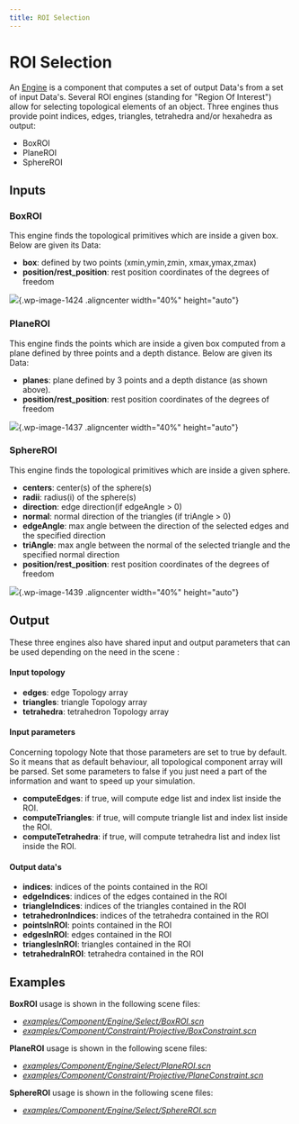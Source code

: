 ```yaml
---
title: ROI Selection
---
```


ROI Selection
=============

An [Engine](https://www.sofa-framework.org/community/doc/simulation-principles/engine/) is a component that computes a set of output Data's from a set of input Data's. Several ROI engines (standing for "Region Of Interest") allow for selecting topological elements of an object. Three engines thus provide point indices, edges, triangles, tetrahedra and/or hexahedra as output:

- BoxROI
- PlaneROI
- SphereROI


Inputs
------

### BoxROI

This engine finds the topological primitives which are inside a given box. Below are given its Data:


-   **box**: defined by two points (xmin,ymin,zmin, xmax,ymax,zmax)
-   **position/rest\_position**: rest position coordinates of the degrees of freedom    

![](https://www.sofa-framework.org/wp-content/uploads/2014/11/BoxRoi1.png){.wp-image-1424 .aligncenter width="40%" height="auto"}


### PlaneROI

This engine finds the points which are inside a given box computed from a plane defined by three points and a depth distance. Below are given its Data:

-    **planes**: plane defined by 3 points and a depth distance (as shown above).
-   **position/rest\_position**: rest position coordinates of the degrees of freedom  

![](https://www.sofa-framework.org/wp-content/uploads/2014/11/PlaneRoi1.png){.wp-image-1437 .aligncenter width="40%" height="auto"}


### SphereROI

This engine finds the topological primitives which are inside a given sphere.


-   **centers**: center(s) of the sphere(s)
-   **radii**: radius(i) of the sphere(s)
-   **direction**: edge direction(if edgeAngle &gt; 0)
-   **normal**: normal direction of the triangles (if triAngle &gt; 0)
-   **edgeAngle**: max angle between the direction of the selected edges and the specified direction
-   **triAngle**: max angle between the normal of the selected triangle and the specified normal direction
-   **position/rest\_position**: rest position coordinates of the degrees of freedom

![](https://www.sofa-framework.org/wp-content/uploads/2014/11/SphereRoi1.png){.wp-image-1439 .aligncenter width="40%" height="auto"}


Output
------

These three engines also have shared input and output parameters that can be used depending on the need in the scene :

#### Input topology

-   **edges**: edge Topology array
-   **triangles**: triangle Topology array
-   **tetrahedra**: tetrahedron Topology array


#### Input parameters

Concerning topology Note that those parameters are set to true by default. So it means that as default behaviour, all topological component array will be parsed. Set some parameters to false if you just need a part of the information and want to speed up your simulation.

-   **computeEdges**: if true, will compute edge list and index list inside the ROI.
-   **computeTriangles**: if true, will compute triangle list and index list inside the ROI.
-   **computeTetrahedra**: if true, will compute tetrahedra list and index list inside the ROI.  

#### Output data's

-   **indices**: indices of the points contained in the ROI
-   **edgeIndices**: indices of the edges contained in the ROI
-   **triangleIndices**: indices of the triangles contained in the ROI
-   **tetrahedronIndices**: indices of the tetrahedra contained in the ROI
-   **pointsInROI**: points contained in the ROI
-   **edgesInROI**: edges contained in the ROI
-   **trianglesInROI**: triangles contained in the ROI
-   **tetrahedraInROI**: tetrahedra contained in the ROI

Examples
--------

**BoxROI** usage is shown in the following scene files:

- [*examples/Component/Engine/Select/BoxROI.scn*](https://github.com/sofa-framework/sofa/blob/master/examples/Component/Engine/Select/BoxROI.scn)
- [*examples/Component/Constraint/Projective/BoxConstraint.scn*](https://github.com/sofa-framework/sofa/blob/master/examples/Component/Constraint/Projective/BoxConstraint.scn)


**PlaneROI** usage is shown in the following scene files:

- [*examples/Component/Engine/Select/PlaneROI.scn*](https://github.com/sofa-framework/sofa/blob/master/examples/Component/Engine/Select/PlaneROI.scn)
- [*examples/Component/Constraint/Projective/PlaneConstraint.scn*](https://github.com/sofa-framework/sofa/blob/master/examples/Component/Constraint/Projective/PlaneConstraint.scn)


**SphereROI** usage is shown in the following scene files:

- [*examples/Component/Engine/Select/SphereROI.scn*](https://github.com/sofa-framework/sofa/blob/master/examples/Component/Engine/Select/SphereROI.scn)
